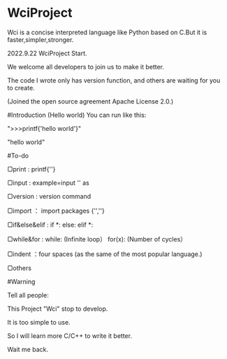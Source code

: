 # WciProject

Wci is a concise interpreted language like Python based on C.But it is faster,simpler,stronger.

2022.9.22 WciProject Start.

We welcome all developers to join us to make it better.

The code I wrote only has version function, and others are waiting for you to create.

(Joined the open source agreement Apache License 2.0.)


#Introduction
(Hello world)
You can run like this:

">>>printf{'hello world'}"

"hello world"


#To-do

▢print : printf{''}

▢input : example=input '' as

▢version : version command

▢import ： import packages {'',''}

▢if&else&elif : if *: else: elif *:

▢while&for : while: (Infinite loop） for(x): (Number of cycles）

▢indent ：four spaces (as the same of the most popular language.)

▢others

#Warning

Tell all people:

This Project "Wci" stop to develop.

It is too simple to use.

So I will learn more C/C++ to write it better.

Wait me back.
